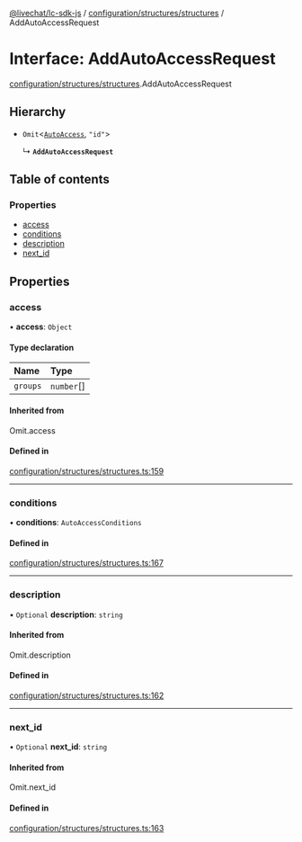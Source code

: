 [@livechat/lc-sdk-js](../README.md) / [configuration/structures/structures](../modules/configuration_structures_structures.md) / AddAutoAccessRequest

# Interface: AddAutoAccessRequest

[configuration/structures/structures](../modules/configuration_structures_structures.md).AddAutoAccessRequest

## Hierarchy

- `Omit`<[`AutoAccess`](configuration_structures_structures.AutoAccess.md), ``"id"``\>

  ↳ **`AddAutoAccessRequest`**

## Table of contents

### Properties

- [access](configuration_structures_structures.AddAutoAccessRequest.md#access)
- [conditions](configuration_structures_structures.AddAutoAccessRequest.md#conditions)
- [description](configuration_structures_structures.AddAutoAccessRequest.md#description)
- [next\_id](configuration_structures_structures.AddAutoAccessRequest.md#next_id)

## Properties

### access

• **access**: `Object`

#### Type declaration

| Name | Type |
| :------ | :------ |
| `groups` | `number`[] |

#### Inherited from

Omit.access

#### Defined in

[configuration/structures/structures.ts:159](https://github.com/livechat/lc-sdk-js/blob/125a327/src/configuration/structures/structures.ts#L159)

___

### conditions

• **conditions**: `AutoAccessConditions`

#### Defined in

[configuration/structures/structures.ts:167](https://github.com/livechat/lc-sdk-js/blob/125a327/src/configuration/structures/structures.ts#L167)

___

### description

• `Optional` **description**: `string`

#### Inherited from

Omit.description

#### Defined in

[configuration/structures/structures.ts:162](https://github.com/livechat/lc-sdk-js/blob/125a327/src/configuration/structures/structures.ts#L162)

___

### next\_id

• `Optional` **next\_id**: `string`

#### Inherited from

Omit.next\_id

#### Defined in

[configuration/structures/structures.ts:163](https://github.com/livechat/lc-sdk-js/blob/125a327/src/configuration/structures/structures.ts#L163)
